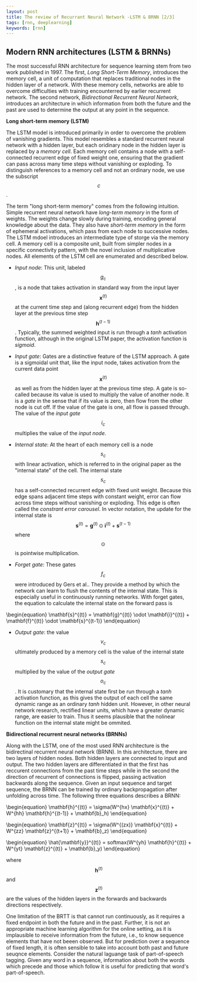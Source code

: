 ```yaml
---
layout: post
title: The review of Recurrant Neural Network -LSTM & BRNN [2/3]
tags: [rnn, deeplearning]
keywords: [rnn]
---
```


Modern RNN architectures (LSTM & BRNNs)
------------------------

The most successful RNN architecture for sequence learning stem from two work published in 1997. The first, *Long Short-Term Memory*, introduces the memory cell, a unit of computation that replaces traditional nodes in the hidden layer of a network. With these memory cells, networks are able to overcome difficulties with training encounterred by earlier recurrent network. The second network, *Bidirectional Recurrent Neural Network*, introduces an architecture in which information from both the future and the past are used to determine the output at any point in the sequence. 


**Long short-term memory (LSTM)**

The LSTM model is introduced primarily in order to overcome the problem of vanishing gradients. This model resembles a standard recurrent neural network with a hidden layer, but each oridinary node in the hidden layer is replaced by a *memory cell*. Each memory cell contains a node with a self-connected recurrent edge of fixed weight one, ensuring that the gradient can pass across many time steps without vanishing or exploding. To distinguish references to a memory cell and not an ordinary node, we use the subscript $$c$$.

The term "long short-term memory" comes from the following intuition. Simple recurrent neural network have *long-term memory* in the form of weights. The weights change slowly during training, encoding general knowledge about the data. They also have *short-term memory* in the form of ephemeral activations, which pass from each node to successive nodes. The LSTM mdoel introduces an intermediate type of storge via the memory cell. A memory cell is a composite unit, built from simpler nodes in a specific connectivity pattern, with the novel inclusion of multiplicative nodes. All elements of the LSTM cell are enumerated and described below.

- *Input node*: This unit, labeled $$g_c$$, is a node that takes activation in standard way from the input layer $$\mathbf{x}^{(t)}$$ at the current time step and (along recurrent edge) from the hidden layer at the previous time step $$\mathbf{h}^{(t-1)}$$. Typically, the summed weighted input is run through a *tanh* activation function, although in the original LSTM paper, the activation function is *sigmoid*.

- *Input gate*: Gates are a distinctive feature of the LSTM approach. A gate is a sigmoidal unit that, like the input node, takes activation from the current data point $$\mathbf{x}^{(t)}$$ as well as from the hidden layer at the previous time step. A gate is so-called because its value is used to multiply the value of another node. It is a *gate* in the sense that if its value is zero, then flow from the other node is cut off. If the value of the gate is one, all flow is passed through. The value of the *input gate* $$i_c$$ multiplies the value of the *input node*.

- *Internal state*: At the heart of each memory cell is a node $$s_c$$ with linear activation, which is referred to in the original paper as the "internal state" of the cell. The internal state $$s_c$$ has a self-connected recurrent edge with fixed unit weight. Because this edge spans adjacent time steps with constant weight, error can flow across time steps without vanishing or exploding. This edge is often called the *constrant error carousel*. In vector notation, the update for the internal state is $$\mathbf{s}^{(t)} = \mathbf{g}^{(t)} \odot \mathbf{i}^{(t)} + \mathbf{s}^{(t-1)}$$ where $$\odot$$ is pointwise multiplication.

- *Forget gate*: These gates $$f_c$$ were introduced by Gers et al.. They provide a method by which the network can learn to flush the contents of the internal state. This is especially useful in continuously running networks. With forget gates, the equation to calculate the internal state on the forward pass is

\begin{equation}
\mathbf{s}^{(t)} = \mathbf{g}^{(t)} \odot \mathbf{i}^{(t)} + \mathbf{f}^{(t)} \odot \mathbf{s}^{(t-1)}
\end{equation}

- *Output gate*: the value $$v_c$$ ultimately produced by a memory cell is the value of the internal state $$s_c$$ multiplied by the value of the *output gate* $$o_c$$. It is customary that the internal state first be run through a *tanh* activation function, as this gives the output of each cell the same dynamic range as an ordinary *tanh* hidden unit. However, in other neural network research, rectified linear units, which have a greater dynamic range, are easier to train. Thus it seems plausible that the nolinear function on the internal state might be ommited. 


**Bidirectional recurrent neural networks (BRNNs)**

Along with the LSTM, one of the most used RNN architecture is the bidirectinal recurrent neural network (BRNN). In this architecture, there are two layers of hidden nodes. Both hidden layers are connected to input and output. The two hidden layers are differentiated in that the first has reccurent connections from the past time steps while in the second the direction of recurrent of connections is flipped, passing activation backwards along the sequence. Given an input sequence and target sequence, the BRNN can be trained by ordinary backpropagation after unfolding across time. The following three equations describes a BRNN:

\begin{equation}
\mathbf{h}^{(t)} = \sigma(W^{hx} \mathbf{x}^{(t)} + W^{hh} \mathbf{h}^{(t-1)} + \mathbf{b}_h)
\end{equation}

\begin{equation}
\mathbf{z}^{(t)} = \sigma(W^{(zx)} \mathbf{x}^{(t)} + W^{zz} \mathbf{z}^{(t+1)} + \mathbf{b}_z)
\end{equation}

\begin{equation}
\hat{\mathbf{y}}^{(t)} = softmax(W^{yh} \mathbf{h}^{(t)} + W^{yt} \mathbf{z}^{(t)} + \mathbf{b}_y)
\end{equation}

where $$\mathbf{h}^{(t)}$$ and $$\mathbf{z}^{(t)}$$ are the values of the hidden layers in the forwards and backwards directions respectively. 

One limitation of the BRTT is that cannot run continuously, as it requires a fixed endpoint in both the future and in the past. Further, it is not an appropriate machine learning algorithm for the online setting, as it is implausible to receive information from the future, i.e., to know sequence elements that have not beeen observed. But for prediction over a sequence of fixed length, it is often sensible to take into account both past and future seuqnce elements. Consider the natural laguange task of part-of-speech tagging. Given any word in a sequence, information about both the words which precede and those which follow it is useful for predicting that word's part-of-speech.









